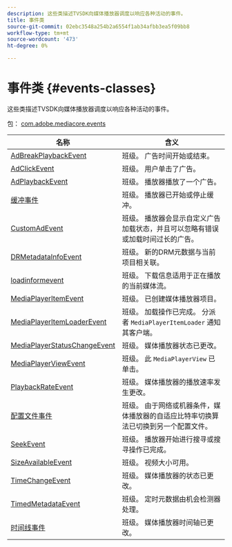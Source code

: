 ```yaml
---
description: 这些类描述TVSDK向媒体播放器调度以响应各种活动的事件。
title: 事件类
source-git-commit: 02ebc3548a254b2a6554f1ab34afbb3ea5f09bb8
workflow-type: tm+mt
source-wordcount: '473'
ht-degree: 0%

---
```


# 事件类 {#events-classes}

这些类描述TVSDK向媒体播放器调度以响应各种活动的事件。

包： [com.adobe.mediacore.events](https://help.adobe.com/en_US/primetime/api/psdk/asdoc-dhls_1.4/com/adobe/mediacore/events/package-detail.html)

| 名称 | 含义 |
|---|---|
| [AdBreakPlaybackEvent](https://help.adobe.com/en_US/primetime/api/psdk/asdoc-dhls_1.4/com/adobe/mediacore/events/AdBreakPlaybackEvent.html) | 班级。 广告时间开始或结束。 |
| [AdClickEvent](https://help.adobe.com/en_US/primetime/api/psdk/asdoc-dhls_1.4/com/adobe/mediacore/events/AdClickEvent.html) | 班级。 用户单击了广告。 |
| [AdPlaybackEvent](https://help.adobe.com/en_US/primetime/api/psdk/asdoc-dhls_1.4/com/adobe/mediacore/events/AdPlaybackEvent.html) | 班级。 播放器播放了一个广告。 |
| [缓冲事件](https://help.adobe.com/en_US/primetime/api/psdk/asdoc-dhls_1.4/com/adobe/mediacore/events/BufferEvent.html) | 班级。 播放器已开始或停止缓冲。 |
| [CustomAdEvent](https://experienceleague.adobe.com/docs/primetime/programming/tvsdk-1-4-for-desktop-hls/advertising/custom-ads/r-psdk-dhls-1.4-custom-ad-events.html?lang=en) | 班级。 播放器会显示自定义广告加载状态，并且可以忽略有错误或加载时间过长的广告。 |
| [DRMetadataInfoEvent](https://help.adobe.com/en_US/primetime/api/psdk/asdoc-dhls_1.4/com/adobe/mediacore/events/DRMMetadataInfoEvent.html) | 班级。 新的DRM元数据与当前项目相关联。 |
| [loadinformevent](https://help.adobe.com/en_US/primetime/api/psdk/asdoc-dhls_1.4/com/adobe/mediacore/events/LoadInformationEvent.html) | 班级。 下载信息适用于正在播放的当前媒体流。 |
| [MediaPlayerItemEvent](https://help.adobe.com/en_US/primetime/api/psdk/asdoc-dhls_1.4/com/adobe/mediacore/events/MediaPlayerItemEvent.html) | 班级。 已创建媒体播放器项目。 |
| [MediaPlayerItemLoaderEvent](https://help.adobe.com/en_US/primetime/api/psdk/asdoc-dhls_1.4/com/adobe/mediacore/events/MediaPlayerItemLoaderEvent.html) | 班级。 加载操作已完成。 分派者 `MediaPlayerItemLoader` 通知其客户端。 |
| [MediaPlayerStatusChangeEvent](https://help.adobe.com/en_US/primetime/api/psdk/asdoc-dhls_1.4/com/adobe/mediacore/events/MediaPlayerStatusChangeEvent.html) | 班级。 媒体播放器状态已更改。 |
| [MediaPlayerViewEvent](https://help.adobe.com/en_US/primetime/api/psdk/asdoc-dhls_1.4/com/adobe/mediacore/events/MediaPlayerViewEvent.html) | 班级。 此 `MediaPlayerView` 已单击。 |
| [PlaybackRateEvent](https://help.adobe.com/en_US/primetime/api/psdk/asdoc-dhls_1.4/com/adobe/mediacore/events/PlaybackRateEvent.html) | 班级。 媒体播放器的播放速率发生更改。 |
| [配置文件事件](https://help.adobe.com/en_US/primetime/api/psdk/asdoc-dhls_1.4/com/adobe/mediacore/events/ProfileEvent.html) | 班级。 由于网络或机器条件，媒体播放器的自适应比特率切换算法已切换到另一个配置文件。 |
| [SeekEvent](https://help.adobe.com/en_US/primetime/api/psdk/asdoc-dhls_1.4/com/adobe/mediacore/events/SeekEvent.html) | 班级。 播放器开始进行搜寻或搜寻操作已完成。 |
| [SizeAvailableEvent](https://help.adobe.com/en_US/primetime/api/psdk/asdoc-dhls_1.4/com/adobe/mediacore/events/SizeAvailableEvent.html) | 班级。 视频大小可用。 |
| [TimeChangeEvent](https://help.adobe.com/en_US/primetime/api/psdk/asdoc-dhls_1.4/com/adobe/mediacore/events/TimeChangeEvent.html) | 班级。 媒体播放器的状态已更改。 |
| [TimedMetadataEvent](https://help.adobe.com/en_US/primetime/api/psdk/asdoc-dhls_1.4/com/adobe/mediacore/events/TimedMetadataEvent.html) | 班级。 定时元数据由机会检测器处理。 |
| [时间线事件](https://help.adobe.com/en_US/primetime/api/psdk/asdoc-dhls_1.4/com/adobe/mediacore/events/TimelineEvent.html) | 班级。 媒体播放器时间轴已更改。 |
